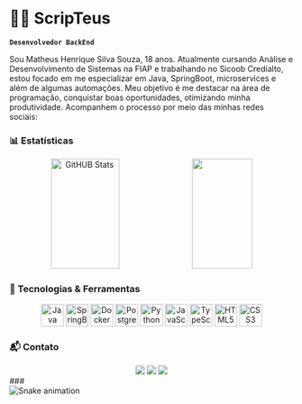 # 🧑‍💻 ScripTeus

**`Desenvolvedor BackEnd`**

Sou Matheus Henrique Silva Souza, 18 anos. Atualmente cursando Análise e Desenvolvimento de Sistemas na FIAP e trabalhando no Sicoob Credialto, estou focado em me especializar em Java, SpringBoot, microservices e além de algumas automações. Meu objetivo é me destacar na área de programação, conquistar boas oportunidades, otimizando minha produtividade. Acompanhem o processo por meio das minhas redes sociais:

### 📊 Estatísticas
<div align="center"> <img width="49%" height="195px" src="https://github-readme-stats.vercel.app/api?username=scripteus&show_icons=true&count_private=true&hide_border=true&title_color=00bfbf&icon_color=00bfbf&text_color=c9d1d9&bg_color=0d1117" alt="GitHUB Stats" /> <img width="46%" height="195px" src="https://github-readme-stats.vercel.app/api/top-langs/?username=scripteus&layout=compact&hide_border=true&title_color=00bfbf&text_color=00bfbf&bg_color=0d1117" /> </div>

### 🚀 Tecnologias & Ferramentas
<div align="center"> <img src="https://cdn.jsdelivr.net/gh/devicons/devicon/icons/java/java-original.svg" height="40" alt="Java logo" /> <img src="https://cdn.jsdelivr.net/gh/devicons/devicon/icons/spring/spring-original.svg" height="40" alt="SpringBoot logo" /> <img src="https://cdn.jsdelivr.net/gh/devicons/devicon/icons/docker/docker-original.svg" height="40" alt="Docker logo" /> <img src="https://cdn.jsdelivr.net/gh/devicons/devicon/icons/postgresql/postgresql-original.svg" height="40" alt="PostgreSQL logo" /> <img src="https://cdn.jsdelivr.net/gh/devicons/devicon/icons/python/python-original.svg" height="40" alt="Python logo" /> <img src="https://cdn.jsdelivr.net/gh/devicons/devicon/icons/javascript/javascript-original.svg" height="40" alt="JavaScript logo" /> <img src="https://cdn.jsdelivr.net/gh/devicons/devicon/icons/typescript/typescript-original.svg" height="40" alt="TypeScript logo" /> <img src="https://cdn.jsdelivr.net/gh/devicons/devicon/icons/html5/html5-original.svg" height="40" alt="HTML5 logo" /> <img src="https://cdn.jsdelivr.net/gh/devicons/devicon/icons/css3/css3-original.svg" height="40" alt="CSS3 logo" /> </div>

### 📬 Contato
<div align="center"> <a href="mailto:scripteusdev@gmail.com"><img src="https://img.shields.io/badge/Gmail-D14836?style=for-the-badge&logo=gmail&logoColor=white"></a> 
<a href="https://www.linkedin.com/in/scripteus"><img src="https://img.shields.io/badge/LinkedIn-0077B5?style=for-the-badge&logo=linkedin&logoColor=white"></a> 
<a href="https://instagram.com/scripteus"><img src="https://img.shields.io/badge/Instagram-E4405F?style=for-the-badge&logo=instagram&logoColor=white"></a> 
</div>
###

<br clear="both">

<img src="https://raw.githubusercontent.com/scripteus/scripteus/output/snake.svg" alt="Snake animation" />

###
